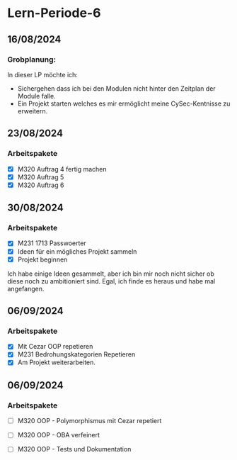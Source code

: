 # Lern-Periode-6
## 16/08/2024
### Grobplanung:
In dieser LP möchte ich:
- Sichergehen dass ich bei den Modulen nicht hinter den Zeitplan der Module falle.
- Ein Projekt starten welches es mir ermöglicht meine CySec-Kentnisse zu erweitern.


## 23/08/2024
### Arbeitspakete
- [x] M320 Auftrag 4 fertig machen
- [x] M320 Auftrag 5
- [x] M320 Auftrag 6

## 30/08/2024
### Arbeitspakete
- [x] M231 1713 Passwoerter
- [x] Ideen für ein mögliches Projekt sammeln
- [x] Projekt beginnen

Ich habe einige Ideen gesammelt, aber ich bin mir noch nicht sicher ob diese noch zu ambitioniert sind. Egal, ich finde es heraus und habe mal angefangen. 

## 06/09/2024
### Arbeitspakete
- [x] Mit Cezar OOP repetieren
- [x] M231 Bedrohungskategorien Repetieren
- [x] Am Projekt weiterarbeiten.

## 06/09/2024
### Arbeitspakete
- [ ] M320 OOP - Polymorphismus mit Cezar repetiert
- [ ] M320 OOP - OBA verfeinert
- [ ] M320 OOP - Tests und Dokumentation 

